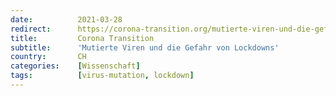 ```yaml
---
date:          2021-03-28
redirect:      https://corona-transition.org/mutierte-viren-und-die-gefahr-von-lockdowns
title:         Corona Transition
subtitle:      'Mutierte Viren und die Gefahr von Lockdowns'
country:       CH
categories:    [Wissenschaft]
tags:          [virus-mutation, lockdown]
---
```

